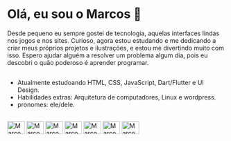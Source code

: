 <h1>Olá, eu sou o Marcos 👋</h1>


<p>
Desde pequeno eu sempre gostei de tecnologia, aquelas interfaces lindas nos jogos e nos sites. Curioso, agora estou estudando e me dedicando a criar meus próprios projetos e ilustrações, e estou me divertindo muito com isso. Espero ajudar alguém a resolver um problema algum dia, pois eu descobri o quão poderoso é aprender programar.
</p>

##

- Atualmente estudoando HTML, CSS, JavaScript, Dart/Flutter e UI Design.
- Habilidades extras: Arquitetura de computadores, Linux e wordpress.
- pronomes: ele/dele.
##
  
  <div>
    <img align="center" alt="Marcos-Figma" height="30" width="40" src="https://cdn.jsdelivr.net/gh/devicons/devicon/icons/figma/figma-original.svg">
    <img align="center" alt="Marcos-Figma" height="30" width="40" src="https://w7.pngwing.com/pngs/67/315/png-transparent-flutter-hd-logo-thumbnail.png">
    <img align="center" alt="Marcos-HTML" height="30" width="40" src="https://cdn.jsdelivr.net/gh/devicons/devicon/icons/html5/html5-original.svg">
    <img align="center" alt="Marcos-CSS" height="30" width="40" src="https://cdn.jsdelivr.net/gh/devicons/devicon/icons/css3/css3-original.svg">
    <img align="center" alt="Marcos-JS" height="30" width="40" src="https://cdn.jsdelivr.net/gh/devicons/devicon/icons/javascript/javascript-original.svg">
    <img align="center" alt="Marcos-JS" height="30" width="40" src="https://cdn.jsdelivr.net/gh/devicons/devicon/icons/linux/linux-original.svg">
    <img align="center" alt="Marcos-JS" height="30" width="40" src="https://cdn.jsdelivr.net/gh/devicons/devicon/icons/wordpress/wordpress-plain.svg">
  </div>
